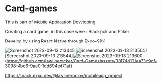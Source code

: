<h1>Card-games</h1>

This is part of Mobile Application Developing

Creating a card game, in this case were : Blackjack and Poker


Develop by using React Native through Expo-SDK



![Screenshot 2023-09-13 213445](https://github.com/lawlinerocker/Card-Games/assets/38174412/6dbbfbbf-86f1-4cfe-8034-980cb470ad22)
![Screenshot 2023-09-13 213504](https://github.com/lawlinerocker/Card-Games/assets/38174412/2b1dcdff-ed84-46e6-b9c5-b60ccac50d2d)
![Screenshot 2023-09-13 213544]![Screenshot 2023-09-13 213600](https://github.com/lawlinerocker/Card-Games/assets/38174412/1eef2272-a4e4-4e61-8f4d-8f0f016067db)
(https://github.com/lawlinerocker/Card-Games/assets/38174412/ea73c9cf-3098-4bc6-9ae0-1dd694ed71af)

https://snack.expo.dev/@lawlinerocker/mobileapp_project
